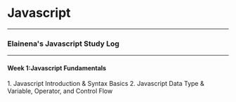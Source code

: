 # Javascript
  
---  

<h3>Elainena's Javascript Study Log</h3>

---

<h4>Week 1:Javascript Fundamentals</h4>
1. Javascript Introduction & Syntax Basics  
2. Javascript Data Type & Variable, Operator, and Control Flow  

